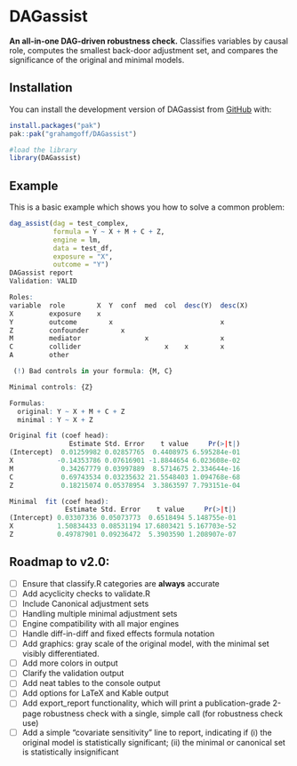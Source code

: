 
<!-- README.md is generated from README.Rmd. Please edit that file -->

# DAGassist

<!-- badges: start -->
<!-- badges: end -->

**An all-in-one DAG-driven robustness check.** Classifies variables by
causal role, computes the smallest back-door adjustment set, and
compares the significance of the original and minimal models.

## Installation

You can install the development version of DAGassist from
[GitHub](https://github.com/) with:

``` r
install.packages("pak")
pak::pak("grahamgoff/DAGassist")

#load the library
library(DAGassist) 
```

## Example

This is a basic example which shows you how to solve a common problem:

``` r
dag_assist(dag = test_complex, 
           formula = Y ~ X + M + C + Z,
           engine = lm,
           data = test_df, 
           exposure = "X",
           outcome = "Y")
DAGassist report
Validation: VALID

Roles:
variable  role        X  Y  conf  med  col  desc(Y)  desc(X)
X         exposure    x                                     
Y         outcome        x                           x      
Z         confounder        x                               
M         mediator                x                  x      
C         collider                     x    x        x      
A         other                                             

 (!) Bad controls in your formula: {M, C}

Minimal controls: {Z}

Formulas:
  original: Y ~ X + M + C + Z
  minimal : Y ~ X + Z

Original fit (coef head):
               Estimate Std. Error    t value     Pr(>|t|)
(Intercept)  0.01259982 0.02857765  0.4408975 6.595284e-01
X           -0.14353786 0.07616901 -1.8844654 6.023608e-02
M            0.34267779 0.03997889  8.5714675 2.334644e-16
C            0.69743534 0.03235632 21.5548403 1.094768e-68
Z            0.18215074 0.05378954  3.3863597 7.793151e-04

Minimal  fit (coef head):
              Estimate Std. Error    t value     Pr(>|t|)
(Intercept) 0.03307336 0.05073773  0.6518494 5.148755e-01
X           1.50834433 0.08531194 17.6803421 5.167703e-52
Z           0.49787901 0.09236472  5.3903590 1.208907e-07
```

## Roadmap to v2.0:

- [ ] Ensure that classify.R categories are **always** accurate
- [ ] Add acyclicity checks to validate.R
- [ ] Include Canonical adjustment sets
- [ ] Handling multiple minimal adjustment sets
- [ ] Engine compatibility with all major engines
- [ ] Handle diff-in-diff and fixed effects formula notation
- [ ] Add graphics: gray scale of the original model, with the minimal
  set visibly differentiated.
- [ ] Add more colors in output
- [ ] Clarify the validation output
- [ ] Add neat tables to the console output
- [ ] Add options for LaTeX and Kable output
- [ ] Add export_report functionality, which will print a
  publication-grade 2-page robustness check with a single, simple call
  (for robustness check use)
- [ ] Add a simple “covariate sensitivity” line to report, indicating
  if (i) the original model is statistically significant; (ii) the
  minimal or canonical set is statistically insignificant
